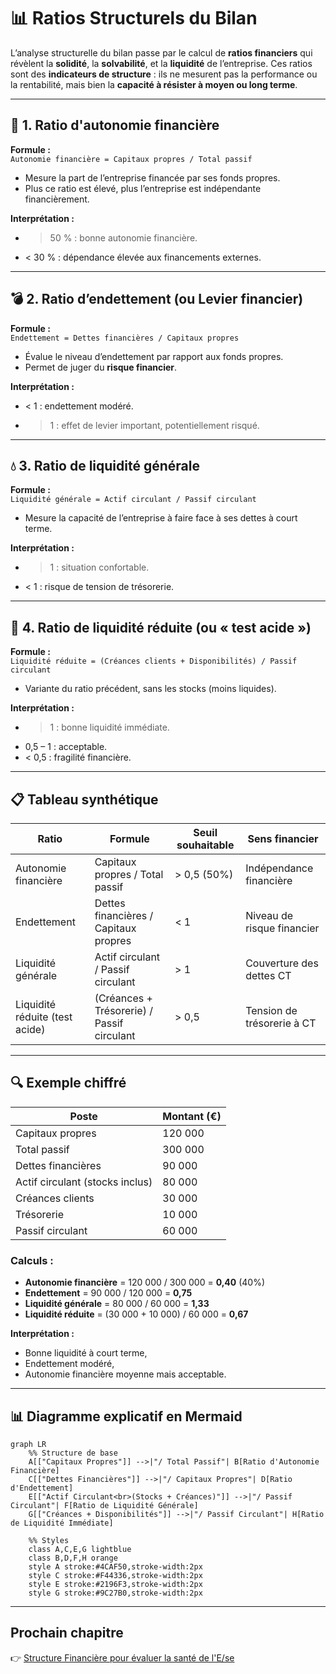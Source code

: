 # 📊 Ratios Structurels du Bilan

L’analyse structurelle du bilan passe par le calcul de **ratios financiers** qui révèlent la **solidité**, la **solvabilité**, et la **liquidité** de l’entreprise. Ces ratios sont des **indicateurs de structure** : ils ne mesurent pas la performance ou la rentabilité, mais bien la **capacité à résister à moyen ou long terme**.

---

## 🧱 1. Ratio d'autonomie financière

**Formule :**  
`Autonomie financière = Capitaux propres / Total passif`

- Mesure la part de l’entreprise financée par ses fonds propres.
- Plus ce ratio est élevé, plus l’entreprise est indépendante financièrement.

**Interprétation :**
- > 50 % : bonne autonomie financière.
- < 30 % : dépendance élevée aux financements externes.

---

## 💣 2. Ratio d’endettement (ou Levier financier)

**Formule :**  
`Endettement = Dettes financières / Capitaux propres`

- Évalue le niveau d’endettement par rapport aux fonds propres.
- Permet de juger du **risque financier**.

**Interprétation :**
- < 1 : endettement modéré.
- > 1 : effet de levier important, potentiellement risqué.

---

## 💧 3. Ratio de liquidité générale

**Formule :**  
`Liquidité générale = Actif circulant / Passif circulant`

- Mesure la capacité de l’entreprise à faire face à ses dettes à court terme.

**Interprétation :**
- > 1 : situation confortable.
- < 1 : risque de tension de trésorerie.

---

## 🧪 4. Ratio de liquidité réduite (ou « test acide »)

**Formule :**  
`Liquidité réduite = (Créances clients + Disponibilités) / Passif circulant`

- Variante du ratio précédent, sans les stocks (moins liquides).

**Interprétation :**
- > 1 : bonne liquidité immédiate.
- 0,5 – 1 : acceptable.
- < 0,5 : fragilité financière.

---

## 📋 Tableau synthétique

| Ratio                           | Formule                                           | Seuil souhaitable   | Sens financier                          |
|---------------------------------|---------------------------------------------------|----------------------|------------------------------------------|
| Autonomie financière            | Capitaux propres / Total passif                  | > 0,5 (50%)          | Indépendance financière                  |
| Endettement                     | Dettes financières / Capitaux propres            | < 1                  | Niveau de risque financier               |
| Liquidité générale              | Actif circulant / Passif circulant              | > 1                  | Couverture des dettes CT                 |
| Liquidité réduite (test acide) | (Créances + Trésorerie) / Passif circulant       | > 0,5                | Tension de trésorerie à CT               |

---

## 🔍 Exemple chiffré

| Poste                               | Montant (€) |
|-------------------------------------|-------------|
| Capitaux propres                    | 120 000     |
| Total passif                        | 300 000     |
| Dettes financières                  | 90 000      |
| Actif circulant (stocks inclus)     | 80 000      |
| Créances clients                    | 30 000      |
| Trésorerie                          | 10 000      |
| Passif circulant                    | 60 000      |

### Calculs :

- **Autonomie financière** = 120 000 / 300 000 = **0,40** (40%)
- **Endettement** = 90 000 / 120 000 = **0,75**
- **Liquidité générale** = 80 000 / 60 000 = **1,33**
- **Liquidité réduite** = (30 000 + 10 000) / 60 000 = **0,67**

**Interprétation :**
- Bonne liquidité à court terme,
- Endettement modéré,
- Autonomie financière moyenne mais acceptable.

---

## 📊 Diagramme explicatif en Mermaid

```mermaid
graph LR
    %% Structure de base
    A[["Capitaux Propres"]] -->|"/ Total Passif"| B[Ratio d'Autonomie Financière]
    C[["Dettes Financières"]] -->|"/ Capitaux Propres"| D[Ratio d'Endettement]
    E[["Actif Circulant<br>(Stocks + Créances)"]] -->|"/ Passif Circulant"| F[Ratio de Liquidité Générale]
    G[["Créances + Disponibilités"]] -->|"/ Passif Circulant"| H[Ratio de Liquidité Immédiate]

    %% Styles
    class A,C,E,G lightblue
    class B,D,F,H orange
    style A stroke:#4CAF50,stroke-width:2px
    style C stroke:#F44336,stroke-width:2px
    style E stroke:#2196F3,stroke-width:2px
    style G stroke:#9C27B0,stroke-width:2px
```

---
## Prochain chapitre

👉 [Structure Financière pour évaluer la santé de l'E/se](./04_structure_financiere.md)